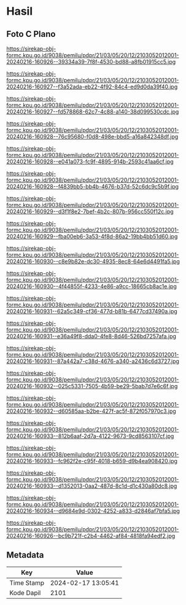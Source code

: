 # Hasil

## Foto C Plano

https://sirekap-obj-formc.kpu.go.id/9038/pemilu/pdpr/21/03/05/20/12/2103052012001-20240216-160926--39334a39-7f8f-4530-bd88-a8fb01915cc5.jpg

https://sirekap-obj-formc.kpu.go.id/9038/pemilu/pdpr/21/03/05/20/12/2103052012001-20240216-160927--f3a52ada-eb22-4f92-84c4-ed9d0da39f40.jpg

https://sirekap-obj-formc.kpu.go.id/9038/pemilu/pdpr/21/03/05/20/12/2103052012001-20240216-160927--fd578868-62c7-4c88-a140-38d099530cdc.jpg

https://sirekap-obj-formc.kpu.go.id/9038/pemilu/pdpr/21/03/05/20/12/2103052012001-20240216-160928--76c95680-f0d8-498e-bbd5-a16a842348df.jpg

https://sirekap-obj-formc.kpu.go.id/9038/pemilu/pdpr/21/03/05/20/12/2103052012001-20240216-160928--e041a073-fc9f-4895-914b-2593c41aa6cf.jpg

https://sirekap-obj-formc.kpu.go.id/9038/pemilu/pdpr/21/03/05/20/12/2103052012001-20240216-160928--f4839bb5-bb4b-4676-b37d-52c6dc9c5b9f.jpg

https://sirekap-obj-formc.kpu.go.id/9038/pemilu/pdpr/21/03/05/20/12/2103052012001-20240216-160929--d3f1f8e2-7bef-4b2c-807b-956cc550f12c.jpg

https://sirekap-obj-formc.kpu.go.id/9038/pemilu/pdpr/21/03/05/20/12/2103052012001-20240216-160929--fba00eb6-3a53-4f8d-86a2-19bb4bb51d60.jpg

https://sirekap-obj-formc.kpu.go.id/9038/pemilu/pdpr/21/03/05/20/12/2103052012001-20240216-160930--c8e9b82e-dc30-4935-8ec8-64e6d4491fa5.jpg

https://sirekap-obj-formc.kpu.go.id/9038/pemilu/pdpr/21/03/05/20/12/2103052012001-20240216-160930--4f44855f-4233-4e86-a9cc-18665cb8ac1e.jpg

https://sirekap-obj-formc.kpu.go.id/9038/pemilu/pdpr/21/03/05/20/12/2103052012001-20240216-160931--62a5c349-cf36-477d-b81b-6477cd37490a.jpg

https://sirekap-obj-formc.kpu.go.id/9038/pemilu/pdpr/21/03/05/20/12/2103052012001-20240216-160931--e36a49f8-dda0-4fe8-8d46-526bd7257afa.jpg

https://sirekap-obj-formc.kpu.go.id/9038/pemilu/pdpr/21/03/05/20/12/2103052012001-20240216-160931--87a442a7-c38d-4676-a340-a2436c6d3727.jpg

https://sirekap-obj-formc.kpu.go.id/9038/pemilu/pdpr/21/03/05/20/12/2103052012001-20240216-160932--025c5331-7505-4b59-be29-5bab7d7e6c6f.jpg

https://sirekap-obj-formc.kpu.go.id/9038/pemilu/pdpr/21/03/05/20/12/2103052012001-20240216-160932--d60585aa-b2be-427f-ac5f-872f057970c3.jpg

https://sirekap-obj-formc.kpu.go.id/9038/pemilu/pdpr/21/03/05/20/12/2103052012001-20240216-160933--812b6aaf-2d7a-4122-9673-9cd8563107cf.jpg

https://sirekap-obj-formc.kpu.go.id/9038/pemilu/pdpr/21/03/05/20/12/2103052012001-20240216-160933--fc962f2e-c95f-4018-b659-d9b4ea908420.jpg

https://sirekap-obj-formc.kpu.go.id/9038/pemilu/pdpr/21/03/05/20/12/2103052012001-20240216-160933--d1352013-0aa2-487d-8c1d-d1c430a80dc8.jpg

https://sirekap-obj-formc.kpu.go.id/9038/pemilu/pdpr/21/03/05/20/12/2103052012001-20240216-160934--d9684e9d-0302-4252-a833-d2846af7bfa5.jpg

https://sirekap-obj-formc.kpu.go.id/9038/pemilu/pdpr/21/03/05/20/12/2103052012001-20240216-160926--bc9b721f-c2b4-4462-af84-4818fa94edf2.jpg


## Metadata

| Key        | Value               |
| ---------- | ------------------- |
| Time Stamp | 2024-02-17 13:05:41 |
| Kode Dapil | 2101                |



